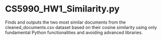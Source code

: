 # CS5990_HW1_Similarity.py
Finds and outputs the two most similar documents from the cleaned_documents.csv dataset based on their cosine similarity using only fundamental Python functionalities and avoiding advanced libraries. 
